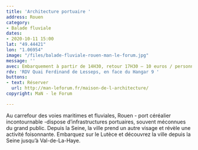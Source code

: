```yaml
---
title: 'Architecture portuaire '
address: Rouen
category:
- Balade fluviale
dates:
- 2020-10-11 15:00
lat: "49.44421"
lon: "1.06954"
image: "/files/balade-fluviale-rouen-man-le-forum.jpg"
message: ''
avec: Embarquement à partir de 14H30, retour 17H30 – 10 euros / personne
rdv: 'RDV Quai Ferdinand de Lesseps, en face du Hangar 9 '
buttons:
- text: Réserver
  url: http://man-leforum.fr/maison-de-l-architecture/
copyright: MaN - le Forum

---
```

Au carrefour des voies maritimes et fluviales, Rouen - port céréalier incontournable -dispose d’infrastructures portuaires, souvent méconnues du grand public. Depuis la Seine, la ville prend un autre visage et révèle une activité foisonnante. Embarquez sur le Lutèce et découvrez la ville depuis la Seine jusqu’à Val-de-La-Haye.